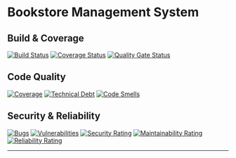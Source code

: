 # Bookstore Management System

## Build & Coverage
[![Build Status](https://github.com/AvanAvi/book-mgmt/actions/workflows/ci.yml/badge.svg)](https://github.com/AvanAvi/book-mgmt/actions)
[![Coverage Status](https://coveralls.io/repos/github/AvanAvi/book-mgmt/badge.svg?branch=main)](https://coveralls.io/github/AvanAvi/book-mgmt?branch=main)
[![Quality Gate Status](https://sonarcloud.io/api/project_badges/measure?project=AvanAvi_book-mgmt&metric=alert_status)](https://sonarcloud.io/summary/new_code?id=AvanAvi_book-mgmt)

## Code Quality
[![Coverage](https://sonarcloud.io/api/project_badges/measure?project=AvanAvi_book-mgmt&metric=coverage)](https://sonarcloud.io/summary/new_code?id=AvanAvi_book-mgmt)
[![Technical Debt](https://sonarcloud.io/api/project_badges/measure?project=AvanAvi_book-mgmt&metric=sqale_index)](https://sonarcloud.io/summary/new_code?id=AvanAvi_book-mgmt)
[![Code Smells](https://sonarcloud.io/api/project_badges/measure?project=AvanAvi_book-mgmt&metric=code_smells)](https://sonarcloud.io/summary/new_code?id=AvanAvi_book-mgmt)

## Security & Reliability
[![Bugs](https://sonarcloud.io/api/project_badges/measure?project=AvanAvi_book-mgmt&metric=bugs)](https://sonarcloud.io/summary/new_code?id=AvanAvi_book-mgmt)
[![Vulnerabilities](https://sonarcloud.io/api/project_badges/measure?project=AvanAvi_book-mgmt&metric=vulnerabilities)](https://sonarcloud.io/summary/new_code?id=AvanAvi_book-mgmt)
[![Security Rating](https://sonarcloud.io/api/project_badges/measure?project=AvanAvi_book-mgmt&metric=security_rating)](https://sonarcloud.io/summary/new_code?id=AvanAvi_book-mgmt)
[![Maintainability Rating](https://sonarcloud.io/api/project_badges/measure?project=AvanAvi_book-mgmt&metric=sqale_rating)](https://sonarcloud.io/summary/new_code?id=AvanAvi_book-mgmt)
[![Reliability Rating](https://sonarcloud.io/api/project_badges/measure?project=AvanAvi_book-mgmt&metric=reliability_rating)](https://sonarcloud.io/summary/new_code?id=AvanAvi_book-mgmt)


---